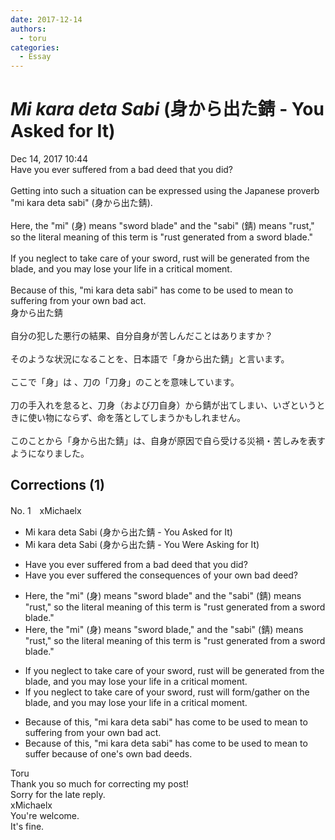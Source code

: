 ```yaml
---
date: 2017-12-14
authors:
  - toru
categories:
  - Essay
---
```


<h1 id="subject_show"><strong><em>Mi kara deta Sabi</strong></em> (身から出た錆 - You Asked for It)</h1>
<div class="date">Dec 14, 2017 10:44</div>
<div id="post"><div id="body_show_ori">
Have you ever suffered from a bad deed that you did?<br/><br/>Getting into such a situation can be expressed using the Japanese proverb "mi kara deta sabi" (身から出た錆).<br/><br/>Here, the "mi" (身) means "sword blade" and the "sabi" (錆) means "rust," so the literal meaning of this term is "rust generated from a sword blade."<br/><br/>If you neglect to take care of your sword, rust will be generated from the blade, and you may lose your life in a critical moment.<br/><br/>Because of this, "mi kara deta sabi" has come to be used to mean to suffering from your own bad act.
</div></div>

<!-- more -->

<div id="post_ja"><div id="body_show_mo">
身から出た錆<br/><br/>自分の犯した悪行の結果、自分自身が苦しんだことはありますか？<br/><br/>そのような状況になることを、日本語で「身から出た錆」と言います。<br/><br/>ここで「身」は 、刀の「刀身」のことを意味しています。<br/><br/>刀の手入れを怠ると、刀身（および刀自身）から錆が出てしまい、いざというときに使い物にならず、命を落としてしまうかもしれません。<br/><br/>このことから「身から出た錆」は、自身が原因で自ら受ける災禍・苦しみを表すようになりました。
</div></div>

## Corrections (1)
<div id="block"><div class="first_name"> No. 1　<span class="just_name">xMichaelx</span></div><div id="block2">
<ul class="correction_field">
<li class="incorrect">Mi kara deta Sabi (身から出た錆 - You Asked for It)</li>
<li class="corrected correct">
Mi kara deta Sabi (身から出た錆 - You <span class="f_red">Were</span> Ask<span class="f_red">ing</span> for It)
</li>
</ul>
<ul class="correction_field">
<li class="incorrect">Have you ever suffered from a bad deed that you did?</li>
<li class="corrected correct">
Have you ever suffered <span class="f_red">the consequences</span> <span class="f_red">of your own</span> bad deed?
</li>
</ul>
<ul class="correction_field">
<li class="incorrect">Here, the "mi" (身) means "sword blade" and the "sabi" (錆) means "rust," so the literal meaning of this term is "rust generated from a sword blade."</li>
<li class="corrected correct">
Here, the "mi" (身) means "sword blade<span class="f_red">,</span>" and the "sabi" (錆) means "rust," so the literal meaning of this term is "rust generated from a sword blade."
</li>
</ul>
<ul class="correction_field">
<li class="incorrect">If you neglect to take care of your sword, rust will be generated from the blade, and you may lose your life in a critical moment.</li>
<li class="corrected correct">
If you neglect to take care of your sword, rust will <span class="f_red">form/gather on</span> the blade, and you may lose your life in a critical moment.
</li>
</ul>
<ul class="correction_field">
<li class="incorrect">Because of this, "mi kara deta sabi" has come to be used to mean to suffering from your own bad act.</li>
<li class="corrected correct">
Because of this, "mi kara deta sabi" has come to be used to mean to suffer <span class="f_red">because of one's own bad deeds</span>.
</li>
</ul>
</div><div class="name"><span class="just_name">Toru</span><br>
Thank you so much for correcting my post!<br/>Sorry for the late reply.
</div>
<div class="name"><span class="just_name">xMichaelx</span><br>
You're welcome.<br/>It's fine.
</div>
</div>

